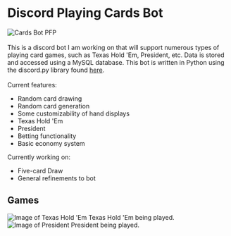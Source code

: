 # Discord Playing Cards Bot
<img src="https://cdn.discordapp.com/avatars/716357127739801711/322206f9932c58a6f7df516b31a5bd35.webp?size=128" alt="Cards Bot PFP"></img>
<br>
<br>
This is a discord bot I am working on that will support numerous types of playing card games, such as Texas Hold 'Em, President, etc. Data is stored and accessed using a MySQL database. This bot is written in Python using the discord.py library found <a href="https://discordpy.readthedocs.io/en/latest/"> here</a>.
<br>
<br>
Current features:
- Random card drawing
- Random card generation
- Some customizability of hand displays
- Texas Hold 'Em
- President
- Betting functionality
- Basic economy system

Currently working on:
- Five-card Draw
- General refinements to bot

## Games
![Image of Texas Hold 'Em](https://i.imgur.com/iEKSKiu.png) Texas Hold 'Em being played.
![Image of President](https://i.imgur.com/uCUnCXW.png) President being played.
